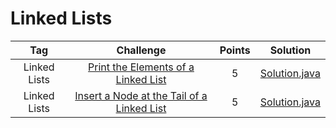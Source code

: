 # Linked Lists

|    Tag    |                                                                        Challenge                                                                       | Points |                                                                                                  Solution                                                                                                  |
|:---------------:|:------------------------------------------------------------------------------------------------------------------------------------------------------:|:------:|:----------------------------------------------------------------------------------------------------------------------------------------------------------------------------------------------------------:|
|      Linked Lists     | [Print the Elements of a Linked List](https://www.hackerrank.com/challenges/print-the-elements-of-a-linked-list/problem)                                                                                         |   5  | [Solution.java](PrintTheElementsOfALinkedList.java)                                                                   |
|      Linked Lists     | [Insert a Node at the Tail of a Linked List](https://www.hackerrank.com/challenges/insert-a-node-at-the-tail-of-a-linked-list/problem)                                                                                        |   5   | [Solution.java](InsertANodeAtTheTailOfALinkedList.java)                                                               |
